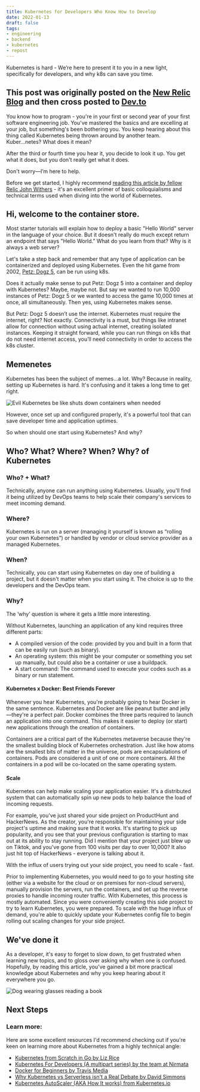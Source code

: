 ```yaml
---
title: Kubernetes for Developers Who Know How to Develop
date: 2022-01-13
draft: false
tags:
- engineering
- backend
- kubernetes
- repost
---
```


Kubernetes is hard - We’re here to present it to you in a new light, specifically for developers, and why k8s can save you time.

This post was originally posted on the [New Relic Blog](https://newrelic.com/blog/how-to-relic/k8s-explained) and then cross posted to [Dev.to](https://dev.to/endingwithali/explaining-kubernetes-for-developers-who-know-how-to-code-1473)
---

You know how to program - you're in your first or second year of your first software engineering job. You've mastered the basics and are excelling at your job, but something's been bothering you. You keep hearing about this thing called Kubernetes being thrown around by another team. Kuber...netes? What does it mean?

After the third or fourth time you hear it, you decide to look it up. You get what it does, but you don't really get what it does.

Don't worry—I’m here to help.

Before we get started, I highly recommend [reading this article by fellow Relic John Withers](https://newrelic.com/blog/how-to-relic/what-is-kubernetes) - it's an excellent primer of basic colloquialisms and technical terms used when diving into the world of Kubernetes.

## Hi, welcome to the container store.
Most starter tutorials will explain how to deploy a basic "Hello World" server in the language of your choice. But it doesn't really do much except return an endpoint that says "Hello World.” What do you learn from that? Why is it always a web server?

Let's take a step back and remember that any type of application can be containerized and deployed using Kubernetes. Even the hit game from 2002, [Petz: Dogz 5](https://en.wikipedia.org/wiki/PF_Magic), can be run using k8s.

Does it actually make sense to put Petz: Dogz 5 into a container and deploy with Kubernetes? Maybe, maybe not. But say we wanted to run 10,000 instances of Petz: Dogz 5 or we wanted to access the game 10,000 times at once, all simultaneously. Then yes, using Kubernetes makes sense.

But Petz: Dogz 5 doesn’t use the internet. Kubernetes must require the internet, right? Not exactly. Connectivity is a must, but things like intranet allow for connection without using actual internet, creating isolated instances. Keeping it straight forward, while you can run things on k8s that do not need internet access, you’ll need connectivity in order to access the k8s cluster.

## Memenetes

Kubernetes has been the subject of memes...a lot. Why? Because in reality, setting up Kubernetes is hard. It's confusing and it takes a long time to get right.

![Evil Kubernetes be like shuts down containers when needed
](https://dev-to-uploads.s3.amazonaws.com/uploads/articles/c8tnf6b2i8vmc7xf3cia.jpg)

However, once set up and configured properly, it's a powerful tool that can save developer time and application uptimes. 

So when should one start using Kubernetes? And why?

## Who? What? Where? When? Why? of Kubernetes

### Who? + What?
Technically, anyone can run anything using Kubernetes. Usually, you'll find it being utilized by DevOps teams to help scale their company's services to meet incoming demand.

### Where?
Kubernetes is run on a server (managing it yourself is known as “rolling your own Kubernetes”) or handled by vendor or cloud service provider as a managed Kubernetes.

### When?
Technically, you can start using Kubernetes on day one of building a project, but it doesn't matter when you start using it. The choice is up to the developers and the DevOps team.

### Why?
The ‘why’ question is where it gets a little more interesting.

Without Kubernetes, launching an application of any kind requires three different parts: 

- A compiled version of the code: provided by you and built in a form that can be easily run (such as binary). 
- An operating system: this might be your computer or something you set up manually, but could also be a container or use a buildpack. 
- A start command: The command used to execute your codes such as a binary or run statement. 

#### Kubernetes x Docker: Best Friends Forever

Whenever you hear Kubernetes, you're probably going to hear Docker in the same sentence. Kubernetes and Docker are like peanut butter and jelly—they're a perfect pair. Docker combines the three parts required to launch an application into one command. This makes it easier to deploy (or start) new applications through the creation of containers.

Containers are a critical part of the Kubernetes metaverse because they're the smallest building block of Kubernetes orchestration. Just like how atoms are the smallest bits of matter in the universe, pods are encapsulations of containers. Pods are considered a unit of one or more containers. All the containers in a pod will be co-located on the same operating system. 

#### Scale
Kubernetes can help make scaling your application easier. It's a distributed system that can automatically spin up new pods to help balance the load of incoming requests.

For example, you've just shared your side project on ProductHunt and HackerNews. As the creator, you're responsible for maintaining your side project's uptime and making sure that it works. It's starting to pick up popularity, and you see that your previous configuration is starting to max out at its ability to stay running. Did I mention that your project just blew up on Tiktok, and you've gone from 100 visits per day to over 10,000? It also just hit top of HackerNews - everyone is talking about it.

With the influx of users trying out your side project, you need to scale - fast.

Prior to implementing Kubernetes, you would need to go to your hosting site (either via a website for the cloud or on premises for non-cloud servers), manually provision the servers, run the containers, and set up the reverse proxies to handle incoming router traffic. With Kubernetes, this process is mostly automated. Since you were conveniently creating this side project to try to learn Kubernetes, you were prepared. To scale with the huge influx of demand, you're able to quickly update your Kubernetes config file to begin rolling out scaling changes for your side project.


## We've done it
As a developer, it's easy to forget to slow down, to get frustrated when learning new topics, and to gloss over asking why when one is confused. Hopefully, by reading this article, you've gained a bit more practical knowledge about Kubernetes and why you keep hearing about it everywhere you go.  

![Dog wearing glasses reading a book](https://newrelic.com/sites/default/files/styles/800w/public/2021-10/glasses-dog.webp?itok=K2jwKlKl)
  
## Next Steps
### Learn more:

Here are some excellent resources I'd recommend checking out if you're keen on learning more about Kubernetes from a highly technical angle:

- [Kubernetes from Scratch in Go by Liz Rice](https://www.youtube.com/watch?v=Utf-A4rODH8)
- [Kubernetes For Developers (A multipart series) by the team at Nirmata](https://nirmata.com/2018/02/07/kubernetes-for-developers-pods-part-1/)
- [Docker for Beginners by Travis Media](https://www.youtube.com/watch?v=i7ABlHngi1Q)
- [Why Kubernetes vs Serverless isn't a Real Debate by David Simmons](https://thenewstack.io/why-serverless-vs-kubernetes-isnt-a-real-debate/)
- [Kubernetes AutoScaler (AKA How It works) from Kubernetes.io](https://kubernetes.io/docs/tasks/run-application/horizontal-pod-autoscale/)